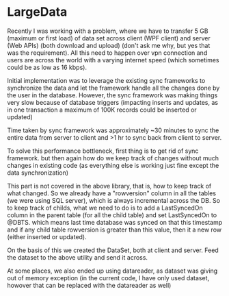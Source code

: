 # LargeData

Recently I was working with a problem, where we have to transfer 5 GB (maximum or first load) of data set across client (WPF client) and server (Web APIs) (both download and upload) (don't ask me why, but yes that was the requirement). All this need to happen over vpn connection and users are across the world with a varying internet speed (which sometimes could be as low as 16 kbps).

Initial implementation was to leverage the existing sync frameworks to synchronize the data and let the framework handle all the changes done by the user in the database. However, the sync framework was making things very slow because of database triggers (impacting inserts and updates, as in one transaction a maximum of 100K records could be inserted or updated)

Time taken by sync framework was approximately ~30 minutes to sync the entire data from server to client and  >1 hr to sync back from client to server.

To solve this performance bottleneck, first thing is to get rid of sync framework. but then again how do we keep track of changes without much changes in existing code (as everything else is working just fine except the data synchronization)

This part is not covered in the above library, that is, how to keep track of what changed.
So we already have a "rowversion" column in all the tables (we were using SQL server), which is always incremental across the DB. So to keep track of childs, what we need to do is to add a LastSyncedOn column in the parent table (for all the child table) and set LastSyncedOn to @DBTS. which means last time database was synced on that this timestamp and if any child table rowversion is greater than this value, then it a new row (either inserted or updated).

On the basis of this we created the DataSet, both at client and server. Feed the dataset to the above utility and send it across.

At some places, we also ended up using datareader, as dataset was giving out of memory exception (in the current code, I have only used dataset, howover that can be replaced with the datareader as well)
